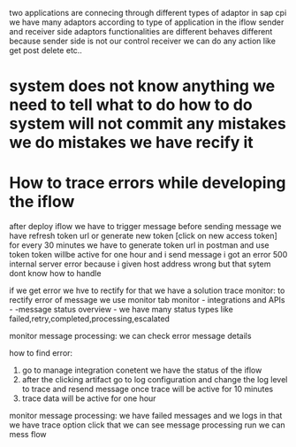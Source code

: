 two applications are connecing through different types of adaptor 
in sap cpi we have many adaptors according to type of application
in the iflow sender and receiver side adaptors functionalities are different behaves different because sender side is not our control receiver we can do any action like get post delete etc..

# system does not know anything we need to tell what to do how to do system will not commit any mistakes we do mistakes we have recify it 
# How to trace errors while developing the iflow

after deploy iflow we have to trigger message before sending message we have refresh token url or generate new token [click on new access token]
for every 30 minutes we have to generate token url in postman and use token token willbe active for one hour and i send message i got an error 500 internal server error because i given host address wrong but that sytem dont know how to handle

if we get error we hve to rectify for that we have a solution trace 
monitor: to rectify error of message we use monitor tab
monitor - integrations and APIs -  -message status overview - we have many status types like failed,retry,completed,processing,escalated

monitor message processing: we can check error message details

how to find error: 
1. go to manage integration conetent we have the status of the iflow
2. after the clicking artifact go to log configuration and change the log level to trace and resend message once trace will be active for 10 minutes
3. trace data will be active for one hour

monitor message processing: we have failed messages and we logs in that we have trace option click that we can see message processing run 
we can mess flow 
